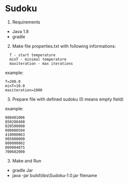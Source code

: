 # Sudoku

1) Requirements
  - Java 1.8
  - gradle

2) Make file properties.txt with following informations:
```
  T - start temperature
  minT - minimal temperature
  maxiteration - max iterations
  ```
  example:
  ```
  T=200.0
  minT=10.0
  maxiteration=1000
  ```
3) Prepare file with defined sudoku
  (0 means empty field)
  
  example:
  ```
  000401006
  850200400
  020500000
  000000504
  410000063
  905000000
  000000802
  009004075
  700602000
  ```
3) Make and Run
  - gradle Jar
  - java -jar build\libs\Sudoku-1.0.jar filename
